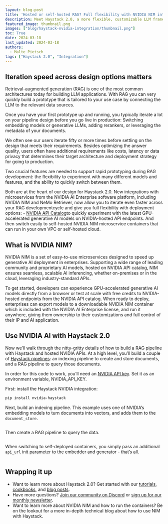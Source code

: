 ```yaml
---
layout: blog-post
title: 'Hosted or self-hosted RAG? Full flexibility with NVIDIA NIM integration in Haystack 2.0'
description: Meet Haystack 2.0, a more flexible, customizable LLM framework
featured_image: thumbnail.png
images: ["blog/haystack-nvidia-integration/thumbnail.png"]
toc: True
date: 2024-03-18
last_updated: 2024-03-18
authors:
  - Malte Pietsch
tags: ["Haystack 2.0", "Integration"]
---
```


## Iteration speed across design options matters

Retrieval-augmented generation (RAG) is one of the most common architectures today for
building LLM applications. With RAG you can very quickly build a prototype that is tailored to your use case by connecting the LLM to the relevant data sources.

Once you have your first prototype up and running, you typically iterate a lot on your pipeline design before you go live in production: Switching embedding models or generative LLMs, adding rerankers, or leveraging the metadata of your documents. 

We often see our users iterate fifty or more times before settling on the design that meets their requirements. Besides optimizing the answer quality, users often have additional requirements like costs, latency or data privacy that determines their target architecture and deployment strategy for going to production.

Two crucial features are needed to support rapid prototyping during RAG development: the flexibility to experiment with many different models and features, and the ability to quickly switch between them.

Both are at the heart of our design for Haystack 2.0. New integrations with microservices from the NVIDIA AI Enterprise software platform, including NVIDIA NIM and NeMo Retriever, now allow you to iterate even faster across your RAG developmentcycle and give you full flexibility with deployment options: - [NVIDIA API Catalog](https://ai.nvidia.com)to quickly experiment with the latest GPU-accelerated generative AI models on NVIDIA-hosted API endpoints. And then switch easily to self-hosted NVIDIA NIM microservice containers that can run in your own VPC or self-hosted cloud.

## What is NVIDIA NIM?

NVIDIA NIM is a set of easy-to-use microservices designed to speed up generative AI deployment in enterprises. Supporting a wide range of leading community and proprietary AI models, hosted on NVIDIA API catalog, NIM ensures seamless, scalable AI inferencing, whether on-premises or in the cloud, leveraging industry-standard APIs.

To get started, developers can experience GPU-accelerated generative AI models directly from a browser or test at scale with free credits to NVIDIA-hosted endpoints from the NVIDIA API catalog. When ready to deploy, enterprises can export models to a downloadable NVIDIA NIM container which is included with the NVIDIA AI Enterprise license, and run it anywhere, giving them ownership to their customizations and full control of their IP and AI application.

## Use NVIDIA AI with Haystack 2.0

Now we’ll walk through the nitty-gritty details of how to build a RAG pipeline with Haystack and
hosted NVIDIA APIs. At a high level, you’ll build a couple of [Haystack pipelines](https://docs.haystack.deepset.ai/docs/pipelines): an indexing
pipeline to create and store documents, and a RAG pipeline to query those documents.

In order for this code to work, you’ll need an [NVIDIA API key](https://org.ngc.nvidia.com/setup). Set it as an environment variable,
NVIDIA_API_KEY.

First: install the Haystack NVIDIA integration:

```bash
pip install nvidia-haystack
```
Next, build an indexing pipeline. This example uses one of NVIDIA’s embedding models to turn
documents into vectors, and adds them to the `document_store`.

```python

```

Then create a RAG pipeline to query the data.

```python
```

When switching to self-deployed containers, you simply pass an additional `api_url` init
parameter to the embedder and generator - that’s all.

```python
```

## Wrapping it up
- Want to learn more about Haystack 2.0? Get started with our [tutorials](https://haystack.deepset.ai/tutorials[), [cookbooks](https://github.com/deepset-ai/haystack-cookbook/), and
[blog posts](https://haystack.deepset.ai/blog).
- Have more questions? [Join our community on Discord](https://discord.com/invite/VBpFzsgRVF) or [sign up for our monthly
newsletter](https://landing.deepset.ai/haystack-community-updates).
- Want to learn more about NVIDIA NIM and how to run the containers? Be on the lookout
for a more in-depth technical blog about how to use NIM with Haystack.
